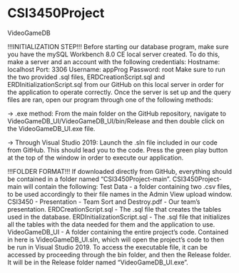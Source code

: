 # CSI3450Project
VideoGameDB

!!!INITIALIZATION STEP!!! 
Before starting our database program, make sure you have the mySQL Workbench 8.0 CE local server created. To do this, make a server and an account with the following credentials:
Hostname: localhost
Port: 3306
Username: appProg
Password: root
Make sure to run the two provided .sql files, ERDCreationScript.sql and ERDInitializationScript.sql from our GitHub on this local server in order for the application to operate correctly.
Once the server is set up and the query files are ran, open our program through one of the following methods:

-> .exe method: From the main folder on the GitHub repository, navigate to VideoGameDB_UI/VideoGameDB_UI/bin/Release and then double click on the VideoGameDB_UI.exe file.

-> Through Visual Studio 2019:  Launch the .sln file included in our code from GitHub. This should lead you to the code. Press the green play button at the top of the window in order to execute our application.


!!!FOLDER FORMAT!!!
If downloaded directly from GitHub, everything should be contained in a folder named “CSI3450Project-main”. 
CSI3450Project-main will contain the following:
Test Data - a folder containing two .csv files, to be used accordingly to their file names in the Admin View upload window.
CSI3450 - Presentation - Team Sort and Destroy.pdf - Our team’s presentation.
ERDCreationScript.sql - The .sql file that creates the tables used in the database.
ERDInitializationScript.sql - The .sql file that initializes all the tables with the data needed for them and the application to use.
VideoGameDB_UI - A folder containing the entire project’s code. Contained in here is VideoGameDB_UI.sln, which will open the project’s code to then be run in Visual Studio 2019. 
To access the executable file, it can be accessed by proceeding through the bin folder, and then the Release folder. It will be in the Release folder named “VideoGameDB_UI.exe”.
